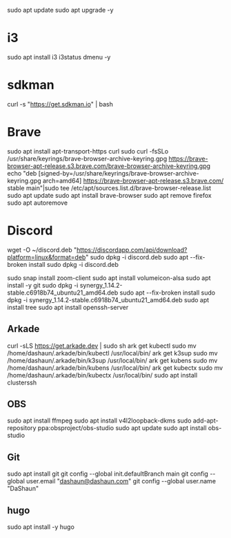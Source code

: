 sudo apt update
sudo apt upgrade -y

# i3
sudo apt install i3 i3status dmenu -y

# sdkman
curl -s "https://get.sdkman.io" | bash

# Brave
sudo apt install apt-transport-https curl
sudo curl -fsSLo /usr/share/keyrings/brave-browser-archive-keyring.gpg https://brave-browser-apt-release.s3.brave.com/brave-browser-archive-keyring.gpg
echo "deb [signed-by=/usr/share/keyrings/brave-browser-archive-keyring.gpg arch=amd64] https://brave-browser-apt-release.s3.brave.com/ stable main"|sudo tee /etc/apt/sources.list.d/brave-browser-release.list
sudo apt update
sudo apt install brave-browser
sudo apt remove firefox
sudo apt autoremove

# Discord
wget -O ~/discord.deb "https://discordapp.com/api/download?platform=linux&format=deb"
sudo dpkg -i discord.deb 
sudo apt --fix-broken install
sudo dpkg -i discord.deb 


sudo snap install zoom-client
sudo apt install volumeicon-alsa
sudo apt install -y git
sudo dpkg -i synergy_1.14.2-stable.c6918b74_ubuntu21_amd64.deb 
sudo apt --fix-broken  install
sudo dpkg -i synergy_1.14.2-stable.c6918b74_ubuntu21_amd64.deb 
sudo apt install tree
sudo apt install openssh-server

## Arkade
curl -sLS https://get.arkade.dev | sudo sh
ark get kubectl
sudo mv /home/dashaun/.arkade/bin/kubectl /usr/local/bin/
ark get k3sup
sudo mv /home/dashaun/.arkade/bin/k3sup /usr/local/bin/
ark get kubens
sudo mv /home/dashaun/.arkade/bin/kubens /usr/local/bin/
ark get kubectx
sudo mv /home/dashaun/.arkade/bin/kubectx /usr/local/bin/
sudo apt install clusterssh

## OBS
sudo apt install ffmpeg
sudo apt install v4l2loopback-dkms
sudo add-apt-repository ppa:obsproject/obs-studio
sudo apt update
sudo apt install obs-studio

## Git
sudo apt install git
git config --global init.defaultBranch main
git config --global user.email "dashaun@dashaun.com"
git config --global user.name "DaShaun"

## hugo
sudo apt install -y hugo
